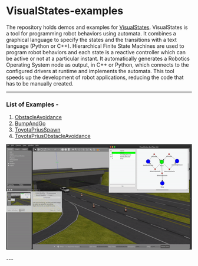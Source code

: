 # VisualStates-examples

The repository holds demos and examples for [VisualStates](http://github.com/jdeRobot/VisualStates/). 
VisualStates is a tool for programming robot behaviors using automata. It combines a graphical language to specify the states and the transitions with a text language (Python or C++). Hierarchical Finite State Machines are used to program robot behaviors and each state is a reactive controller which can be active or not at a particular instant. It automatically generates a Robotics Operating System node as output, in C++ or Python, which connects to the configured drivers at runtime and implements the automata. This tool speeds up the development of robot applications, reducing the code that has to be manually created.

---
### List of Examples -
1. [ObstacleAvoidance](/obstacleAvoidance)
2. [BumpAndGo](/bumpAndGo)
3. [ToyotaPriusSpawn](/priusSpawn)
4. [ToyotaPriusObstacleAvoidance](/priusObstacleAvoidance)
<p align="center">
  <img src="media/PriusObstacleAvoid.gif">
</p>
---
